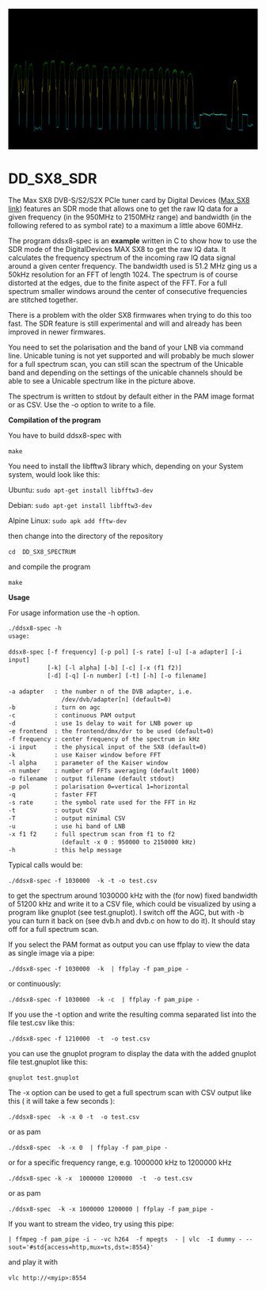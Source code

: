![spectrum of unicable LNB](screenshot/spectrum.jpg)

# 	DD_SX8_SDR

The Max SX8 DVB-S/S2/S2X PCIe tuner card by Digital Devices ([Max SX8 link](https://digitaldevices.de/en/products/dvb-components/max-sx8/))
features an SDR mode that allows one to get the raw IQ data for a given
frequency (in the 950MHz to 2150MHz range) and bandwidth (in the 
following refered to as symbol rate) to a maximum a little above 60MHz.

The program ddsx8-spec is an **example** written in C to show how to use 
the SDR mode of the DigitalDevices MAX SX8 to get the raw IQ data. It
calculates the frequency spectrum of the incoming raw IQ data signal 
around a given center frequency. The bandwidth used is 51.2 MHz ging us 
a 50kHz resolution for an FFT of length 1024.
The spectrum is of course distorted at the edges, due to the finite 
aspect of the FFT. For a full spectrum smaller windows around the center 
of consecutive frequencies are stitched together.

There is a problem with the older SX8 firmwares when trying to do this 
too fast. The SDR feature is still experimental and will and already
has been improved in newer firmwares.

You need to set the polarisation and the band of your LNB via command line.
Unicable tuning is not yet supported and will probably be much slower
for a full spectrum scan, you can still scan the spectrum of the Unicable band
and depending on the settings of the unicable channels should be able to see a
Unicable spectrum like in the picture above.

The spectrum is written to stdout by default either in the PAM image format
or as CSV. Use the -o option to write to a file.

**Compilation of the program**

You have to build ddsx8-spec with

`make` 

You need to install the libfftw3 library which, depending on your System system, would look like this:

Ubuntu: `sudo apt-get install libfftw3-dev`

Debian: `sudo apt-get install libfftw3-dev`

Alpine Linux: `sudo apk add fftw-dev`

then change into the directory of the repository 

`cd  DD_SX8_SPECTRUM` 

and compile the program 

`make` 


**Usage**

For usage information use the -h option.
    
	./ddsx8-spec -h
    usage:

    ddsx8-spec [-f frequency] [-p pol] [-s rate] [-u] [-a adapter] [-i input]
               [-k] [-l alpha] [-b] [-c] [-x (f1 f2)]
               [-d] [-q] [-n number] [-t] [-h] [-o filename]

    -a adapter   : the number n of the DVB adapter, i.e. 
                   /dev/dvb/adapter[n] (default=0)
    -b           : turn on agc
    -c           : continuous PAM output
    -d           : use 1s delay to wait for LNB power up
    -e frontend  : the frontend/dmx/dvr to be used (default=0)
    -f frequency : center frequency of the spectrum in kHz
    -i input     : the physical input of the SX8 (default=0)
    -k           : use Kaiser window before FFT
    -l alpha     : parameter of the Kaiser window
    -n number    : number of FFTs averaging (default 1000)
    -o filename  : output filename (default stdout)
    -p pol       : polarisation 0=vertical 1=horizontal
    -q           : faster FFT
    -s rate      : the symbol rate used for the FFT in Hz
    -t           : output CSV
    -T           : output minimal CSV
    -u           : use hi band of LNB
    -x f1 f2     : full spectrum scan from f1 to f2
                   (default -x 0 : 950000 to 2150000 kHz)
    -h           : this help message



Typical calls would be:

`./ddsx8-spec -f 1030000  -k -t -o test.csv`

to get the spectrum around 1030000 kHz with the (for now) fixed bandwidth of 51200 kHz and write it 
to a CSV file, which could be visualized by using a program like gnuplot (see test.gnuplot).
I switch off the AGC, but with -b you can turn it back on (see dvb.h and dvb.c on how to do it). It should stay off for a full spectrum scan.

If you select the PAM format as output you can use ffplay to view the data
as single image via a pipe:

`./ddsx8-spec -f 1030000  -k  | ffplay -f pam_pipe -`

or continuously:

`./ddsx8-spec -f 1030000  -k -c  | ffplay -f pam_pipe -` 


If you use the -t option and write the resulting comma separated list
into the file test.csv like this: 

`./ddsx8-spec -f 1210000  -t  -o test.csv` 

you can use the gnuplot program to display the data with the added 
gnuplot file test.gnuplot like this:

`gnuplot test.gnuplot` 

The -x option can be used to get a full spectrum scan with CSV output
like this ( it will take a few seconds ):

`./ddsx8-spec  -k -x 0 -t  -o test.csv` 

or as pam

`./ddsx8-spec  -k -x 0  | ffplay -f pam_pipe -` 

or for a specific frequency range, e.g. 1000000 kHz to 1200000 kHz

`./ddsx8-spec -k -x  1000000 1200000  -t  -o test.csv` 

or as pam

`./ddsx8-spec  -k -x 1000000 1200000 | ffplay -f pam_pipe -` 

If you want to stream the video, try using this pipe:

    | ffmpeg -f pam_pipe -i - -vc h264  -f mpegts  - | vlc  -I dummy - --sout='#std{access=http,mux=ts,dst=:8554}'

and play it with

`vlc http://<myip>:8554`
